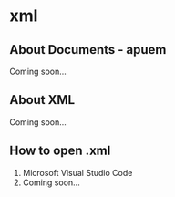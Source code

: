 # xml

## About Documents - apuem
Coming soon...

## About XML
Coming soon...

## How to open .xml
1. Microsoft Visual Studio Code
2. Coming soon...
